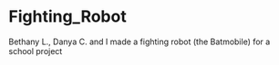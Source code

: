 # Fighting_Robot
Bethany L., Danya C. and I made a fighting robot (the Batmobile) for a school project
